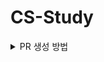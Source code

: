 # CS-Study


<details>
<summary>PR 생성 방법</summary>
<div markdown="1">

  #### Branch 확인, 생성, 이동, 삭제

  ##### 1. Branch 확인하기

  - 현재 내가 위치한 브랜치 확인

  ```bash
  $ git branch
  ```

  - 원격 저장소의 브랜치 확인

  ```bash
  $ git branch -r
  ```

  ##### 2. Branch 생성 및 이동

  - 브랜치를 생성함과 동시에 이동하기

  ```bash
  $ git switch -c new-branch
  # 새로 만든 'new-branch'로 이동합니다.
  ```

  - 브랜치 이동하기

  ```bash
  $ git switch old-branch
  # 'old-branch'로 전환합니다.
  ```

  ##### 3. Branch 삭제

  ```bash
  $ git branch -d new-branch
  # 'new-branch'를 삭제합니다.
  ```

  <br>

  #### 생성한 Branch에서 원격 Repository에 push하기

  ##### 1. 생성한 Branch로 이동

  ```bash
  $ git switch new-branch
  ```

  ##### 2. add, commit, push

  ```bash
  # add
  $ git add .

  # commit
  $ git commit -m 'commit-message'

  # push
  # 현재 위치한 브랜치에 push!(아래 예시는 new-branch에 push)
  $ git push origin new-branch
  ```

  ##### [참고] Commit convention rule

  > push 하는 날짜-[주제]-내용-상태

  `ex) 2019-10-14 [Network] Sort Add/Update/Delete`

  <br>

  ##### 3. github repository에서 pull request 생성

  - push 후 git repository로 가면 아래와 같은 버튼이 생성됩니다.

  ![pr](README.assets/pr.PNG)

  - Reviewers, Assignees를 선택하고 Create pull request를 보냅니다.
  - Reviewer, Assignee를 선택할 때, 기능적인 차이는 없습니다. 일반적으로 다음과 같은 의미 차이만 있습니다.
  - Reviewer: 코드를 리뷰해줄 사람
  - Assignee: 프로젝트 책임자, merge 권한이 있는 사람

  ![pr-2](README.assets/pr-2-16357766985811.PNG)

</div>
</details>